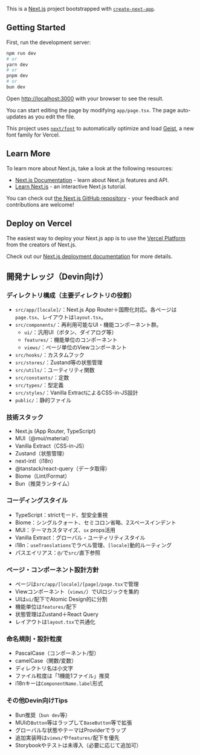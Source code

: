 This is a [Next.js](https://nextjs.org) project bootstrapped with [`create-next-app`](https://nextjs.org/docs/app/api-reference/cli/create-next-app).

## Getting Started

First, run the development server:

```bash
npm run dev
# or
yarn dev
# or
pnpm dev
# or
bun dev
```

Open [http://localhost:3000](http://localhost:3000) with your browser to see the result.

You can start editing the page by modifying `app/page.tsx`. The page auto-updates as you edit the file.

This project uses [`next/font`](https://nextjs.org/docs/app/building-your-application/optimizing/fonts) to automatically optimize and load [Geist](https://vercel.com/font), a new font family for Vercel.

## Learn More

To learn more about Next.js, take a look at the following resources:

- [Next.js Documentation](https://nextjs.org/docs) - learn about Next.js features and API.
- [Learn Next.js](https://nextjs.org/learn) - an interactive Next.js tutorial.

You can check out [the Next.js GitHub repository](https://github.com/vercel/next.js) - your feedback and contributions are welcome!

## Deploy on Vercel

The easiest way to deploy your Next.js app is to use the [Vercel Platform](https://vercel.com/new?utm_medium=default-template&filter=next.js&utm_source=create-next-app&utm_campaign=create-next-app-readme) from the creators of Next.js.

Check out our [Next.js deployment documentation](https://nextjs.org/docs/app/building-your-application/deploying) for more details.

## 開発ナレッジ（Devin向け）

### ディレクトリ構成（主要ディレクトリの役割）
- `src/app/[locale]/`：Next.js App Router＋国際化対応。各ページは`page.tsx`、レイアウトは`layout.tsx`。
- `src/components/`：再利用可能なUI・機能コンポーネント群。
  - `ui/`：汎用UI（ボタン、ダイアログ等）
  - `features/`：機能単位のコンポーネント
  - `views/`：ページ単位のViewコンポーネント
- `src/hooks/`：カスタムフック
- `src/stores/`：Zustand等の状態管理
- `src/utils/`：ユーティリティ関数
- `src/constants/`：定数
- `src/types/`：型定義
- `src/styles/`：Vanilla ExtractによるCSS-in-JS設計
- `public/`：静的ファイル

### 技術スタック
- Next.js (App Router, TypeScript)
- MUI（@mui/material）
- Vanilla Extract（CSS-in-JS）
- Zustand（状態管理）
- next-intl（i18n）
- @tanstack/react-query（データ取得）
- Biome（Lint/Format）
- Bun（推奨ランタイム）

### コーディングスタイル
- TypeScript：strictモード、型安全重視
- Biome：シングルクォート、セミコロン省略、2スペースインデント
- MUI：テーマカスタマイズ、`sx` props活用
- Vanilla Extract：グローバル・ユーティリティスタイル
- i18n：`useTranslations`でラベル管理、`[locale]`動的ルーティング
- パスエイリアス：`@/`で`src/`直下参照

### ページ・コンポーネント設計方針
- ページは`src/app/[locale]/[page]/page.tsx`で管理
- Viewコンポーネント（`views/`）でUIロジックを集約
- UIは`ui/`配下でAtomic Design的に分割
- 機能単位は`features/`配下
- 状態管理はZustand＋React Query
- レイアウトは`layout.tsx`で共通化

### 命名規則・設計粒度
- PascalCase（コンポーネント/型）
- camelCase（関数/変数）
- ディレクトリ名は小文字
- ファイル粒度は「1機能1ファイル」推奨
- i18nキーは`ComponentName.label`形式

### その他Devin向けTips
- Bun推奨（`bun dev`等）
- MUIの`Button`等はラップして`BaseButton`等で拡張
- グローバルな状態やテーマはProviderでラップ
- 追加実装時は`views/`や`features/`配下を優先
- Storybookやテストは未導入（必要に応じて追加可）
